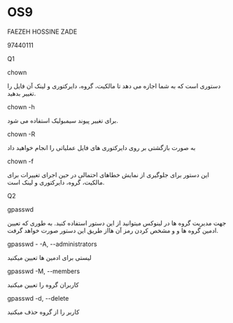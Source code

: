 # OS9

FAEZEH HOSSINE ZADE
 
97440111

Q1

chown

دستوری است که به شما اجازه می دهد تا مالکیت، گروه، دایرکتوری و  لینک آن فایل را تغییر بدهید.

chown -h

برای تغییر پیوند سیمبولیک استفاده می شود.

chown -R

به صورت بازگشتی بر روی دایرکتوری های فایل عملیاتی را انجام خواهید داد

chown -f 

این دستور برای جلوگیری از نمایش خطاهای احتمالی در حین اجرای تغییرات برای مالکیت، گروه، دایرکتوری و لینک است.

Q2

gpasswd

جهت مدیریت گروه ها در لینوکس میتوانید از این دستور استفاده کنید.
  به طوری که تعیین ادمین گروه ها و و مشخص کردن رمز آن هااز طریق این دستور صورت خواهد گرفت.
  
  gpasswd -  -A, --administrators  
  
  لیستی برای ادمین ها تعیین میکنید
  
  gpasswd -M, --members
  
  کاربران گروه  را تعیین میکنید
  
gpasswd -d, --delete

کاربر را از گروه حذف میکنید

